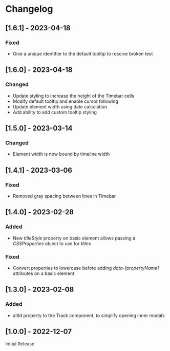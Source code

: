 # Changelog

## [1.6.1] - 2023-04-18

### Fixed

* Give a unique identifier to the default tooltip to resolve broken test

## [1.6.0] - 2023-04-18

### Changed

* Update styling to increase the height of the Timebar cells
* Modify default tooltip and enable cursor following
* Update element width using date calculation
* Add ability to add custom tooltip styling

## [1.5.0] - 2023-03-14

### Changed

* Element width is now bound by timeline width

## [1.4.1] - 2023-03-06

### Fixed

* Removed gray spacing between lines in Timebar

## [1.4.0] - 2023-02-28

### Added

* New *titleStyle* property on basic element allows passing a *CSSProperties* object to use for titles

### Fixed

* Convert properties to lowercase before adding *data-\[propertyName\]* attributes on a basic element

## [1.3.0] - 2023-02-08

### Added

* altId property to the Track component, to simplify opening inner modals

## [1.0.0] - 2022-12-07

Initial Release
